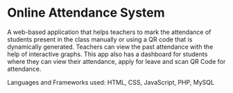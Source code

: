 # Online Attendance System
A web-based application that helps teachers to mark the attendance of students present in the class manually or using a QR code that is dynamically generated. Teachers can view the past attendance with the help of interactive graphs. This app also has a dashboard for students where they can view their attendance, apply for leave and scan QR Code for attendance.

Languages and Frameworks used: HTML, CSS, JavaScript, PHP, MySQL
